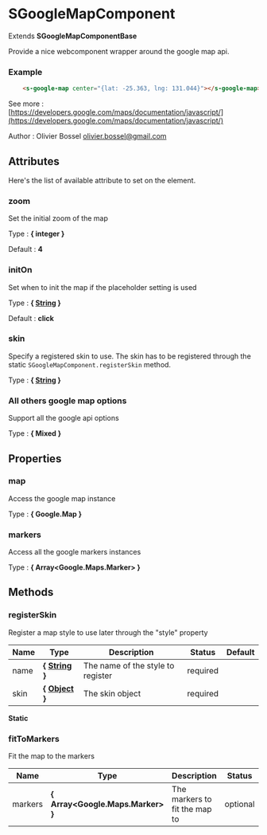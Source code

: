 # SGoogleMapComponent

Extends **SGoogleMapComponentBase**

Provide a nice webcomponent wrapper around the google map api.

### Example
```html
	<s-google-map center="{lat: -25.363, lng: 131.044}"></s-google-map>
```
See more : [https://developers.google.com/maps/documentation/javascript/](https://developers.google.com/maps/documentation/javascript/)

Author : Olivier Bossel <olivier.bossel@gmail.com>




## Attributes

Here's the list of available attribute to set on the element.

### zoom

Set the initial zoom of the map

Type : **{ integer }**

Default : **4**


### initOn

Set when to init the map if the placeholder setting is used

Type : **{ [String](https://developer.mozilla.org/fr/docs/Web/JavaScript/Reference/Objets_globaux/String) }**

Default : **click**


### skin

Specify a registered skin to use. The skin has to be registered through the static ```SGoogleMapComponent.registerSkin``` method.

Type : **{ [String](https://developer.mozilla.org/fr/docs/Web/JavaScript/Reference/Objets_globaux/String) }**


### All others google map options

Support all the google api options

Type : **{ Mixed }**



## Properties


### map

Access the google map instance

Type : **{ Google.Map }**


### markers

Access all the google markers instances

Type : **{ Array<Google.Maps.Marker> }**


## Methods


### registerSkin

Register a map style to use later through the "style" property


Name  |  Type  |  Description  |  Status  |  Default
------------  |  ------------  |  ------------  |  ------------  |  ------------
name  |  **{ [String](https://developer.mozilla.org/fr/docs/Web/JavaScript/Reference/Objets_globaux/String) }**  |  The name of the style to register  |  required  |
skin  |  **{ [Object](https://developer.mozilla.org/fr/docs/Web/JavaScript/Reference/Objets_globaux/Object) }**  |  The skin object  |  required  |

**Static**


### fitToMarkers

Fit the map to the markers


Name  |  Type  |  Description  |  Status  |  Default
------------  |  ------------  |  ------------  |  ------------  |  ------------
markers  |  **{ Array<Google.Maps.Marker> }**  |  The markers to fit the map to  |  optional  |  this.markers